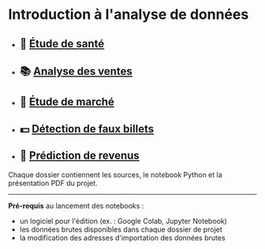 # Introduction à l'analyse de données

- ## 🌾 [Étude de santé](https://github.com/gllmfrnr/openclassrooms/blob/master/etude-sante/etude-sante.ipynb)
- ## 📚 [Analyse des ventes](https://github.com/gllmfrnr/openclassrooms/blob/master/analyse-ventes/analyse-ventes.ipynb)
- ## 🐔 [Étude de marché](https://github.com/gllmfrnr/openclassrooms/blob/master/etude-marche/etude-marche.ipynb)
- ## 💵 [Détection de faux billets](https://github.com/gllmfrnr/openclassrooms/blob/master/detection-faux-billets/detection-faux-billets.ipynb)
- ## 🔮 [Prédiction de revenus](https://github.com/gllmfrnr/openclassrooms/blob/master/prediction-revenus/prediction-revenus.ipynb)

Chaque dossier contiennent les sources, le notebook Python et la présentation PDF du projet.

---

**Pré-requis** au lancement des notebooks :

- un logiciel pour l'édition (ex. : Google Colab, Jupyter Notebook)
- les données brutes disponibles dans chaque dossier de projet
- la modification des adresses d'importation des données brutes
